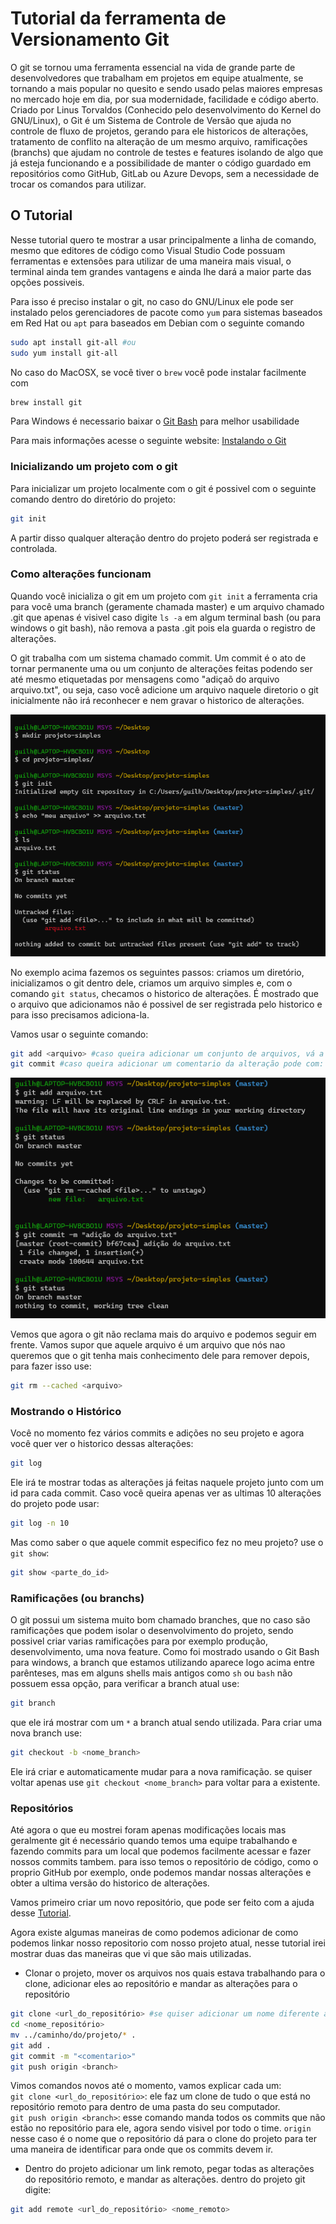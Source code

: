 # Tutorial da ferramenta de Versionamento Git

O git se tornou uma ferramenta essencial na vida de grande parte de desenvolvedores que trabalham em projetos em equipe atualmente, se tornando a mais popular no quesito e sendo usado pelas maiores empresas no mercado hoje em dia, por sua modernidade, facilidade e código aberto.
Criado por Linus Torvaldos (Conhecido pelo desenvolvimento do Kernel do GNU/Linux), o Git é um Sistema de Controle de Versão que ajuda no controle de fluxo de projetos, gerando para ele historicos de alterações, tratamento de conflito na alteração de um mesmo arquivo, ramificações (branchs) que ajudam no controle de testes e features isolando de algo que já esteja funcionando e a possibilidade de manter o código guardado em repositórios como GitHub, GitLab ou Azure Devops, sem a necessidade de trocar os comandos para utilizar.

## O Tutorial

Nesse tutorial quero te mostrar a usar principalmente a linha de comando, mesmo que editores de código como Visual Studio Code possuam ferramentas e extensões para utilizar de uma maneira mais visual, o terminal ainda tem grandes vantagens e ainda lhe dará a maior parte das opções possiveis.

Para isso é preciso instalar o git, no caso do GNU/Linux ele pode ser instalado pelos gerenciadores de pacote como `yum` para sistemas baseados em Red Hat ou `apt` para baseados em Debian com o seguinte comando 

```bash
sudo apt install git-all #ou
sudo yum install git-all
```

No caso do MacOSX, se você tiver o `brew` você pode instalar facilmente com

```bash
brew install git
```

Para Windows é necessario baixar o [Git Bash](https://git-scm.com/download/win) para melhor usabilidade

Para mais informações acesse o seguinte website: [Instalando o Git](https://git-scm.com/book/pt-br/v2/Come%C3%A7ando-Instalando-o-Git)

### Inicializando um projeto com o git

Para inicializar um projeto localmente com o git é possivel com o seguinte comando dentro do diretório do projeto:

```bash
git init
```

A partir disso qualquer alteração dentro do projeto poderá ser registrada e controlada.

### Como alterações funcionam

Quando você inicializa o git em um projeto com `git init` a ferramenta cria para você uma branch (geramente chamada master) e um arquivo chamado .git que apenas é visivel caso digite `ls -a` em algum terminal bash (ou para windows o git bash), não remova a pasta .git pois ela guarda o registro de alterações.

O git trabalha com um sistema chamado commit. Um commit é o ato de tornar permanente uma ou um conjunto de alterações feitas podendo ser até mesmo etiquetadas por mensagens como "adiçaõ do arquivo arquivo.txt", ou seja, caso você adicione um arquivo naquele diretorio o git inicialmente não irá reconhecer e nem gravar o historico de alterações.

![inicialização e adição de arquivo](https://github.com/guilhermerochas/tutorial-git-ptbr/blob/main/imgs/exemplo_init.png)

No exemplo acima fazemos os seguintes passos: criamos um diretório, inicializamos o git dentro dele, criamos um arquivo simples e, com o comando `git status`, checamos o historico de alterações. É mostrado que o arquivo que adicionamos não é possivel de ser registrada pelo historico e para isso precisamos adiciona-la.

Vamos usar o seguinte comando:

```bash
git add <arquivo> #caso queira adicionar um conjunto de arquivos, vá a raiz do projeto e digite: git add .
git commit #caso queira adicionar um comentario da alteração pode com: git commit -m "<comentario>"
```

![primeiro commit](https://github.com/guilhermerochas/tutorial-git-ptbr/blob/main/imgs/primeiro_commit.png)

Vemos que agora o git não reclama mais do arquivo e podemos seguir em frente. Vamos supor que aquele arquivo é um arquivo que nós nao queremos que o git tenha mais conhecimento dele para remover depois, para fazer isso use:

```bash
git rm --cached <arquivo>
```

### Mostrando o Histórico 

Você no momento fez vários commits e adições no seu projeto e agora você quer ver o historico dessas alterações:

```bash
git log
```

Ele irá te mostrar todas as alterações já feitas naquele projeto junto com um id para cada commit. Caso você queira apenas ver as ultimas 10 alterações do projeto pode usar:

```bash
git log -n 10
```

Mas como saber o que aquele commit especifico fez no meu projeto? use o `git show`:
```bash
git show <parte_do_id>
```

### Ramificações (ou branchs)

O git possui um sistema muito bom chamado branches, que no caso são ramificações que podem isolar o desenvolvimento do projeto, sendo possivel criar varias ramificações para por exemplo produção, desenvolvimento, uma nova feature. 
Como foi mostrado usando o Git Bash para windows, a branch que estamos utilizando aparece logo acima entre parênteses, mas em alguns shells mais antigos como `sh` ou `bash` não possuem essa opção, para verificar a branch atual use:

```bash
git branch
```

que ele irá mostrar com um `*` a branch atual sendo utilizada. Para criar uma nova branch use:

```bash
git checkout -b <nome_branch>
```

Ele irá criar e automaticamente mudar para a nova ramificação. se quiser voltar apenas use `git checkout <nome_branch>` para voltar para a existente.

### Repositórios

Até agora o que eu mostrei foram apenas modificações locais mas geralmente git é necessário quando temos uma equipe trabalhando e fazendo commits para um local que podemos facilmente acessar e fazer nossos commits tambem. para isso temos o repositório de código, como o proprio GitHub por exemplo, onde podemos mandar nossas alterações e obter a ultima versão do historico de alterações.

Vamos primeiro criar um novo repositório, que pode ser feito com a ajuda desse [Tutorial](https://docs.github.com/pt/free-pro-team@latest/github/getting-started-with-github/create-a-repo).

Agora existe algumas maneiras de como podemos adicionar de como podemos linkar nosso repositorio com nosso projeto atual, nesse tutorial irei mostrar duas das maneiras que vi que são mais utilizadas.

- Clonar o projeto, mover os arquivos nos quais estava trabalhando para o clone, adicionar eles ao repositório e mandar as alterações para o repositório

```bash
git clone <url_do_repositório> #se quiser adicionar um nome diferente á pasta criada use: git clone <url_do_repositório> <nome_pasta>
cd <nome_repositório>
mv ../caminho/do/projeto/* .
git add .
git commit -m "<comentario>"
git push origin <branch>
```

Vimos comandos novos até o momento, vamos explicar cada um: </br>
`git clone <url_do_repositório>`: ele faz um clone de tudo o que está no repositório remoto para dentro de uma pasta do seu computador. </br>
`git push origin <branch>`: esse comando manda todos os commits que não estão no repositório para ele, agora sendo visivel por todo o time. `origin` nesse caso é o nome que o repositório dá para o clone do projeto para ter uma maneira de identificar para onde que os commits devem ir. </br>


- Dentro do projeto adicionar um link remoto, pegar todas as alterações do repositório remoto, e mandar as alterações. dentro do projeto git digite:

```bash
git add remote <url_do_repositório> <nome_remoto>
```
